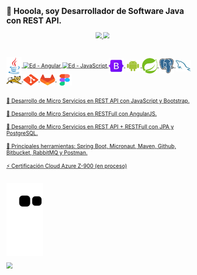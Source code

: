 ## 👋 Hooola, soy Desarrollador de Software Java con REST API.


<div align="center">
  <a href="https://github.com/EdvaldoBSilva">
  <img height="180em" src="https://github-readme-stats.vercel.app/api?username=EdvaldoBSilva&show_icons=true&theme=dracula&include_all_commits=true&count_private=true"/>
  <img height="180em" src="https://github-readme-stats.vercel.app/api/top-langs/?username=EdvaldoBSilva&layout=compact&langs_count=7&theme=dracula"/>
</div>
  
##

<div style="display: inline_block"><br>
<img align="center" alt="Ed - Java" height="45" width="40" src="https://raw.githubusercontent.com/devicons/devicon/master/icons/java/java-original.svg">
<img align="center" alt="Ed - Angular" height="30" width="40" src="https://cdn.jsdelivr.net/gh/devicons/devicon/icons/angularjs/angularjs-original.svg" />
<img align="center" alt="Ed - JavaScript" height="30" width="40" src="https://cdn.jsdelivr.net/gh/devicons/devicon/icons/javascript/javascript-original.svg" /> 
<img align="center" alt="Ed - Bootstrap" height="40" width="40" src="https://raw.githubusercontent.com/devicons/devicon/master/icons/bootstrap/bootstrap-original.svg">
<img align="center" alt="Ed - Android" height="30" width="40" src="https://raw.githubusercontent.com/devicons/devicon/master/icons/android/android-original.svg">
<img align="center" alt="Ed - Spring" height="40" width="40" src="https://raw.githubusercontent.com/devicons/devicon/master/icons/spring/spring-original.svg">
<img align="center" alt="Ed - Postgresql" height="40" width="40" src="https://raw.githubusercontent.com/devicons/devicon/master/icons/postgresql/postgresql-original.svg">
<img align="center" alt="Ed - MySQL" height="30" width="40" src="https://raw.githubusercontent.com/devicons/devicon/master/icons/mysql/mysql-original.svg">
<img align="center" alt="Ed - Tomcat" height="30" width="40" src="https://raw.githubusercontent.com/devicons/devicon/master/icons/tomcat/tomcat-original.svg">
<img align="center" alt="Ed - Git" height="30" width="40" src="https://raw.githubusercontent.com/devicons/devicon/master/icons/git/git-original.svg">
<img align="center" alt="Ed - GitLab" height="30" width="40" src="https://raw.githubusercontent.com/devicons/devicon/master/icons/gitlab/gitlab-original.svg">
<img align="center" alt="Ed - Figma" height="30" width="40" src="https://raw.githubusercontent.com/devicons/devicon/master/icons/figma/figma-original.svg">
</div>
  
<br>🌱 Desarrollo de Micro Servicios en REST API con JavaScript y Bootstrap. </br>
<br>🌱 Desarrollo de Micro Servicios en RESTFull con AngularJS. </br>
<br>🌱 Desarrollo de Micro Servicios en REST API + RESTFull con JPA y PostgreSQL. </br>
<br>🌱 Principales herramientas: Spring Boot, Micronaut, Maven, Github, Bitbucket, RabbitMQ y Postman. </br> 
<br>⚡ Certificación Cloud Azure Z-900 (en proceso) </br>

## 

 ![Snake animation](https://github.com/EdvaldoBSilva/EdvaldoBSilva/blob/output/github-contribution-grid-snake.svg)

<div>
<a href="https://www.linkedin.com/in/ebsdev/" target="_blank"><img src="https://img.shields.io/badge/-LinkedIn-%230077B5?style=for-the-badge&logo=linkedin&logoColor=white" target="_blank"></a>
</div>
